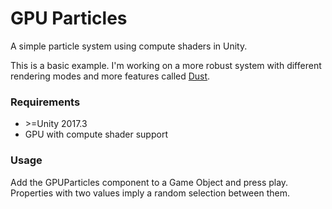 # GPU Particles

A simple particle system using compute shaders in Unity.  

This is a basic example. I'm working on a more robust system with different rendering modes and more features called [Dust](https://github.com/kamindustries/Dust).

### Requirements
* \>=Unity 2017.3
* GPU with compute shader support

### Usage
Add the GPUParticles component to a Game Object and press play.   
Properties with two values imply a random selection between them.
